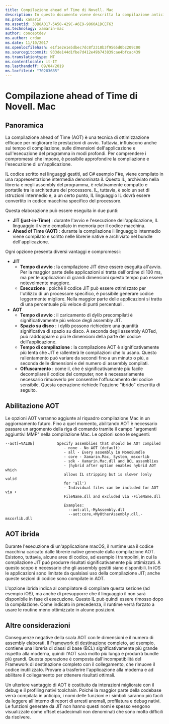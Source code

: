 ```yaml
---
title: Compilazione ahead of Time di Novell. Mac
description: In questo documento viene descritta la compilazione anticipata in Novell. Mac. Viene confrontata la compilazione AOT con la compilazione JIT, viene illustrato come abilitare AOT e viene esaminata l'AOT ibrida.
ms.prod: xamarin
ms.assetid: 38B8A017-5A58-429C-A6E9-9860A1DCEF63
ms.technology: xamarin-mac
author: conceptdev
ms.author: crdun
ms.date: 11/10/2017
ms.openlocfilehash: e1f1e2e1e5dbec7dc8f2310b3f9565d0bc209c00
ms.sourcegitcommit: 933de144d1fbe7d412e49b743839cae4bfcac439
ms.translationtype: MT
ms.contentlocale: it-IT
ms.lasthandoff: 09/04/2019
ms.locfileid: "70283685"
---
```

# <a name="xamarinmac-ahead-of-time-compilation"></a>Compilazione ahead of Time di Novell. Mac

## <a name="overview"></a>Panoramica

La compilazione ahead of Time (AOT) è una tecnica di ottimizzazione efficace per migliorare le prestazioni di avvio. Tuttavia, influiscono anche sul tempo di compilazione, sulle dimensioni dell'applicazione e sull'esecuzione del programma in modi profondi. Per comprendere i compromessi che impone, è possibile approfondire la compilazione e l'esecuzione di un'applicazione.

IL codice scritto nei linguaggi gestiti, ad C# esempio F#e, viene compilato in una rappresentazione intermedia denominata il. Questo IL, archiviato nella libreria e negli assembly del programma, è relativamente compatto e portatile tra le architetture del processore. IL, tuttavia, è solo un set di istruzioni intermedio e, a un certo punto, IL linguaggio IL dovrà essere convertito in codice macchina specifico del processore.

Questa elaborazione può essere eseguita in due punti:

- **JIT (just-in-Time)** : durante l'avvio e l'esecuzione dell'applicazione, IL linguaggio il viene compilato in memoria per il codice macchina.
- **Ahead of Time (AOT)** : durante la compilazione il linguaggio intermedio viene compilato e scritto nelle librerie native e archiviato nel bundle dell'applicazione.

Ogni opzione presenta diversi vantaggi e compromessi:

- **JIT**
  - **Tempo di avvio** : la compilazione JIT deve essere eseguita all'avvio. Per la maggior parte delle applicazioni si tratta dell'ordine di 100 ms, ma per le applicazioni di grandi dimensioni questo tempo può essere notevolmente maggiore.
  - **Esecuzione** : poiché il codice JIT può essere ottimizzato per l'utilizzo di un processore specifico, è possibile generare codice leggermente migliore. Nella maggior parte delle applicazioni si tratta di una percentuale più veloce di punti percentuali.
- **AOT**
  - **Tempo di avvio** : il caricamento di dylib precompilati è significativamente più veloce degli assembly JIT.
  - **Spazio su disco** : i dylib possono richiedere una quantità significativa di spazio su disco. A seconda degli assembly AOTed, può raddoppiare o più le dimensioni della parte del codice dell'applicazione.
  - **Tempo di compilazione** : la compilazione AOT è significativamente più lenta che JIT e rallenterà le compilazioni che lo usano. Questo rallentamento può variare da secondi fino a un minuto o più, a seconda delle dimensioni e del numero di assembly compilati.
  - **Offuscamento** : come il, che è significativamente più facile decompilare il codice del computer, non è necessariamente necessario rimuoverlo per consentire l'offuscamento del codice sensibile. Questa operazione richiede l'opzione "ibrido" descritta di seguito.

## <a name="enabling-aot"></a>Abilitazione AOT

Le opzioni AOT verranno aggiunte al riquadro compilazione Mac in un aggiornamento futuro. Fino a quel momento, abilitando AOT è necessario passare un argomento della riga di comando tramite il campo "argomenti aggiuntivi MMP" nella compilazione Mac. Le opzioni sono le seguenti:

```
--aot[=VALUE]          Specify assemblies that should be AOT compiled
                          - none - No AOT (default)
                          - all - Every assembly in MonoBundle
                          - core - Xamarin.Mac, System, mscorlib
                          - sdk - Xamarin.Mac.dll and BCL assemblies
                          - |hybrid after option enables hybrid AOT which
                          allows IL stripping but is slower (only valid
                          for 'all')
                          - Individual files can be included for AOT via +
                          FileName.dll and excluded via -FileName.dll

                          Examples:
                            --aot:all,-MyAssembly.dll
                            --aot:core,+MyOtherAssembly.dll,-mscorlib.dll
```


## <a name="hybrid-aot"></a>AOT ibrida

Durante l'esecuzione di un'applicazione macOS, il runtime usa il codice macchina caricato dalle librerie native generate dalla compilazione AOT. Esistono, tuttavia, alcune aree di codice, ad esempio i trampolini, in cui la compilazione JIT può produrre risultati significativamente più ottimizzati. A questo scopo è necessario che gli assembly gestiti siano disponibili. In iOS le applicazioni sono limitate da qualsiasi uso della compilazione JIT; anche queste sezioni di codice sono compilate in AOT.

L'opzione ibrida indica al compilatore di compilare questa sezione (ad esempio iOS), ma anche di presupporre che il linguaggio il non sarà disponibile in fase di esecuzione. Questo IL può quindi essere rimosso dopo la compilazione. Come indicato in precedenza, il runtime verrà forzato a usare le routine meno ottimizzate in alcune posizioni.

## <a name="further-considerations"></a>Altre considerazioni

Conseguenze negative della scala AOT con le dimensioni e il numero di assembly elaborati. Il [Framework di destinazione](~/mac/platform/target-framework.md) completo, ad esempio, contiene una libreria di classi di base (BCL) significativamente più grande rispetto alla moderna, quindi l'AOT sarà molto più lunga e produrrà bundle più grandi. Questa operazione è composta dall'incompatibilità del Framework di destinazione completo con il collegamento, che rimuove il codice inutilizzato. Provare a trasferire l'applicazione alla moderna e ad abilitare il collegamento per ottenere risultati ottimali.

Un ulteriore vantaggio di AOT è costituito da interazioni migliorate con il debug e il profiling nativi toolchain. Poiché la maggior parte della codebase verrà compilata in anticipo, i nomi delle funzioni e i simboli saranno più facili da leggere all'interno di report di arresti anomali, profilatura e debug nativi. Le funzioni generate da JIT non hanno questi nomi e spesso vengono visualizzate come offset esadecimali non denominati che sono molto difficili da risolvere.

